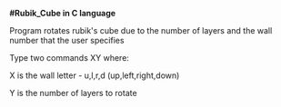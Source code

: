 <p><b>#Rubik_Cube in C language</b></p>
<p>Program rotates rubik's cube due to the number of layers and the wall number that the user specifies</p>
<p>Type two commands XY where:</p>
<p>X is the wall letter - u,l,r,d (up,left,right,down)</p>
<p>Y is the number of layers to rotate</p>
